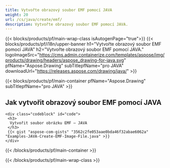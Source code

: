 ```yaml
---
title: Vytvořte obrazový soubor EMF pomocí JAVA
weight: 20
url: /cs/java/create/emf/
description: Vytvořte obrazový soubor EMF pomocí JAVA.
---
```


{{< blocks/products/pf/main-wrap-class isAutogenPage="true">}}
{{< blocks/products/pf/i18n/upper-banner h1="Vytvořte obrazový soubor EMF pomocí JAVA" h2="Vytvořte obrazový soubor EMF pomocí JAVA." logoImageSrc="https://cms.admin.containerize.com/templates/aspose/img/products/drawing/headers/aspose_drawing-for-java.svg" pfName="Aspose.Drawing" subTitlepfName="pro JAVA" downloadUrl="https://releases.aspose.com/drawing/java/" >}}

{{< blocks/products/pf/main-container pfName="Aspose.Drawing" subTitlepfName="pro JAVA" >}}

<h2>Jak vytvořit obrazový soubor EMF pomocí JAVA</h2>

    <div class="codeblock" id="code">
     <h3>
      Vytvořit soubor obrázku EMF – JAVA
     </h3>
     {{< gist "aspose-com-gists" "3562c2fe053aae0bda46f32abae6062a" "Examples-JAVA-Create-EMF-Image-File.java" >}}
    </div>

{{< /blocks/products/pf/main-container >}}


{{< /blocks/products/pf/main-wrap-class >}}
